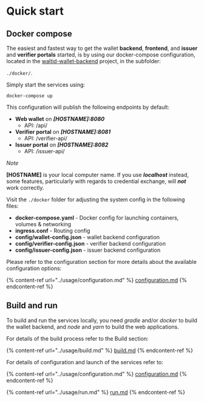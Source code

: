 # Quick start

## Docker compose

The easiest and fastest way to get the wallet **backend**, **frontend**, and **issuer** and **verifier portals** started, is by using our docker-compose configuration, located in the [waltid-wallet-backend](https://github.com/walt-id/waltid-wallet-backend) project, in the subfolder:

`./docker/`.

Simply start the services using:

```
docker-compose up
```

This configuration will publish the following endpoints by default:

* **Web wallet** on _**\[HOSTNAME]:8080**_
  * API: /api/
* **Verifier portal** on _**\[HOSTNAME]:8081**_
  * API: /verifier-api/
* **Issuer portal** on _**\[HOSTNAME]:8082**_
  * API: /issuer-api/

_Note_

**\[HOSTNAME]** is your local computer name. If you use _**localhost**_ instead, some features, particularly with regards to credential exchange, will _**not**_ work correctly.

Visit the `./docker` folder for adjusting the system config in the following files:

* **docker-compose.yaml** - Docker config for launching containers, volumes & networking
* **ingress.conf** - Routing config
* **config/wallet-config.json** - wallet backend configuration
* **config/verifier-config.json** - verifier backend configuration
* **config/issuer-config.json** - issuer backend configuration

Please refer to the configuration section for more details about the available configuration options:

{% content-ref url="../usage/configuration.md" %}
[configuration.md](../usage/configuration.md)
{% endcontent-ref %}

## Build and run

To build and run the services locally, you need _gradle_ and/or _docker_ to build the wallet backend, and _node_ and _yarn_ to build the web applications.

For details of the build process refer to the Build section:

{% content-ref url="../usage/build.md" %}
[build.md](../usage/build.md)
{% endcontent-ref %}

For details of configuration and launch of the services refer to:

{% content-ref url="../usage/configuration.md" %}
[configuration.md](../usage/configuration.md)
{% endcontent-ref %}

{% content-ref url="../usage/run.md" %}
[run.md](../usage/run.md)
{% endcontent-ref %}
